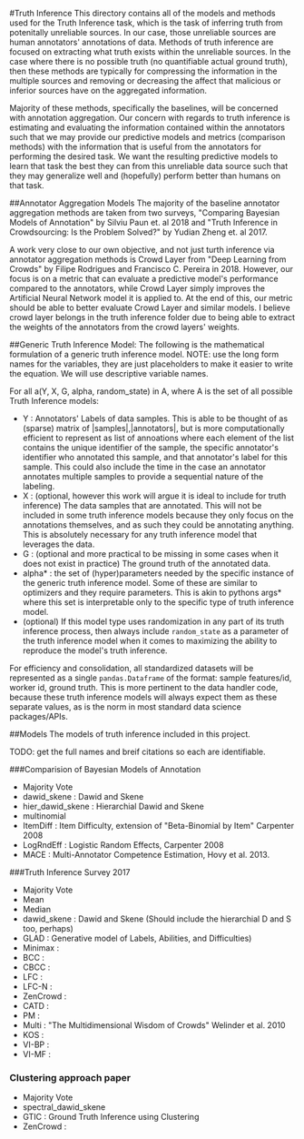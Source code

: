 #Truth Inference
This directory contains all of the models and methods used for the Truth Inference task, which is the task of inferring truth from potenitally unreliable sources. In our case, those unreliable sources are human annotators' annotations of data. Methods of truth inference are focused on extracting what truth exists within the unreliable sources. In the case where there is no possible truth (no quantifiable actual ground truth), then these methods are typically for compressing the information in the multiple sources and removing or decreasing the affect that malicious or inferior sources have on the aggregated information.

Majority of these methods, specifically the baselines, will be concerned with annotation aggregation. Our concern with regards to truth inference is estimating and evaluating the information contained within the annotators such that we may provide our predictive models and metrics (comparison methods) with the information that is useful from the annotators for performing the desired task. We want the resulting predictive models to learn that task the best they can from this unreliable data source such that they may generalize well and (hopefully) perform better than humans on that task.

##Annotator Aggregation Models
The majority of the baseline annotator aggregation methods are taken from two surveys, "Comparing Bayesian Models of Annotation" by Silviu Paun et. al 2018 and "Truth Inference in Crowdsourcing: Is the Problem Solved?" by Yudian Zheng et. al 2017.

A work very close to our own objective, and not just turth inference via annotator aggregation methods is Crowd Layer from "Deep Learning from Crowds" by Filipe Rodrigues and Francisco C. Pereira in 2018. However, our focus is on a metric that can evaluate a predictive model's performance compared to the annotators, while Crowd Layer simply improves the Artificial Neural Network model it is applied to. At the end of this, our metric should be able to better evaluate Crowd Layer and similar models. I believe crowd layer belongs in the truth inference folder due to being able to extract the weights of the annotators from the crowd layers' weights. 


##Generic Truth Inference Model:
The following is the mathematical formulation of a generic truth inference model. NOTE: use the long form names for the variables, they are just placeholders to make it easier to write the equation. We will use descriptive variable names.

For all a(Y, X, G, alpha, random\_state) in A, where A is the set of all possible Truth Inference models:
- Y : Annotators' Labels of data samples. This is able to be thought of as (sparse) matrix of |samples|,|annotators|, but is more computationally efficient to represent as list of annoations where each element of the list contains the unique identifier of the sample, the specific annotator's identifier who annotated this sample, and that annotator's label for this sample. This could also include the time in the case an annotator annotates multiple samples to provide a sequential nature of the labeling.
- X : (optional, however this work will argue it is ideal to include for truth inference) The data samples that are annotated. This will not be included in some truth inference models because they only focus on the annotations themselves, and as such they could be annotating anything. This is absolutely necessary for any truth inference model that leverages the data.
- G : (optional and more practical to be missing in some cases when it does not exist in practice) The ground truth of the annotated data.
- alpha\* : the set of (hyper)parameters needed by the specific instance of the generic truth inference model. Some of these are similar to optimizers and they require parameters. This is akin to pythons args\* where this set is interpretable only to the specific type of truth inference model.
- (optional) If this model type uses randomization in any part of its truth inference process, then always include `random_state` as a parameter of the truth inference model when it comes to maximizing the ability to reproduce the model's truth inference.

For efficiency and consolidation, all standardized datasets will be represented as a single `pandas.Dataframe` of the format: sample features/id, worker id, ground truth.
This is more pertinent to the data handler code, because these truth inference models will always expect them as these separate values, as is the norm in most standard data science packages/APIs.

##Models
The models of truth inference included in this project.

TODO: get the full names and breif citations so each are identifiable.

###Comparision of Bayesian Models of Annotation
- Majority Vote
- dawid\_skene : Dawid and Skene
- hier\_dawid\_skene : Hierarchial Dawid and Skene
- multinomial
- ItemDiff : Item Difficulty, extension of "Beta-Binomial by Item" Carpenter 2008
- LogRndEff : Logistic Random Effects, Carpenter 2008
- MACE : Multi-Annotator Competence Estimation, Hovy et al. 2013.

###Truth Inference Survey 2017
- Majority Vote
- Mean
- Median
- dawid\_skene : Dawid and Skene (Should include the hierarchial D and S too, perhaps)
- GLAD : Generative model of Labels, Abilities, and Difficulties)
- Minimax : 
- BCC : 
- CBCC : 
- LFC : 
- LFC-N : 
- ZenCrowd : 
- CATD : 
- PM : 
- Multi : "The Multidimensional Wisdom of Crowds" Welinder et al. 2010
- KOS :
- VI-BP : 
- VI-MF :

### Clustering approach paper
- Majority Vote
- spectral\_dawid\_skene
- GTIC : Ground Truth Inference using Clustering
- ZenCrowd : 
